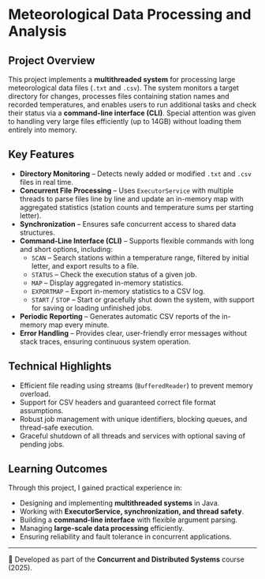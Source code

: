 # Meteorological Data Processing and Analysis  

## Project Overview  
This project implements a **multithreaded system** for processing large meteorological data files (`.txt` and `.csv`). The system monitors a target directory for changes, processes files containing station names and recorded temperatures, and enables users to run additional tasks and check their status via a **command-line interface (CLI)**. Special attention was given to handling very large files efficiently (up to 14GB) without loading them entirely into memory.  

## Key Features  
- **Directory Monitoring** – Detects newly added or modified `.txt` and `.csv` files in real time.  
- **Concurrent File Processing** – Uses `ExecutorService` with multiple threads to parse files line by line and update an in-memory map with aggregated statistics (station counts and temperature sums per starting letter).  
- **Synchronization** – Ensures safe concurrent access to shared data structures.  
- **Command-Line Interface (CLI)** – Supports flexible commands with long and short options, including:  
  - `SCAN` – Search stations within a temperature range, filtered by initial letter, and export results to a file.  
  - `STATUS` – Check the execution status of a given job.  
  - `MAP` – Display aggregated in-memory statistics.  
  - `EXPORTMAP` – Export in-memory statistics to a CSV log.  
  - `START` / `STOP` – Start or gracefully shut down the system, with support for saving or loading unfinished jobs.  
- **Periodic Reporting** – Generates automatic CSV reports of the in-memory map every minute.  
- **Error Handling** – Provides clear, user-friendly error messages without stack traces, ensuring continuous system operation.  

## Technical Highlights  
- Efficient file reading using streams (`BufferedReader`) to prevent memory overload.  
- Support for CSV headers and guaranteed correct file format assumptions.  
- Robust job management with unique identifiers, blocking queues, and thread-safe execution.  
- Graceful shutdown of all threads and services with optional saving of pending jobs.  

## Learning Outcomes  
Through this project, I gained practical experience in:  
- Designing and implementing **multithreaded systems** in Java.  
- Working with **ExecutorService, synchronization, and thread safety**.  
- Building a **command-line interface** with flexible argument parsing.  
- Managing **large-scale data processing** efficiently.  
- Ensuring reliability and fault tolerance in concurrent applications.  

---
🚀 Developed as part of the **Concurrent and Distributed Systems** course (2025).  
